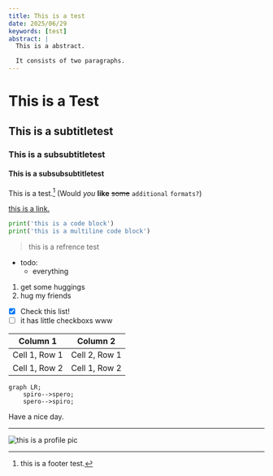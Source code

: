 ```yaml
---
title: This is a test
date: 2025/06/29
keywords: [test]
abstract: |
  This is a abstract.

  It consists of two paragraphs.
---
```


# This is a Test

## This is a subtitletest

### This is a subsubtitletest

#### This is a subsubsubtitletest

This is a test.[^1] (Would *you* **like** ~~some~~ `additional` ``formats?``)

[this is a link.](www.example.com)

``` python
print('this is a code block')
print('this is a multiline code block')
```

> this is a refrence test

- todo:
  - everything

1. get some huggings
2. hug my friends

- [x] Check this list!
- [ ] it has little checkboxs www

| Column 1      | Column 2      |
| ------------- | ------------- |
| Cell 1, Row 1 | Cell 2, Row 1 |
| Cell 1, Row 2 | Cell 1, Row 2 |

``` mermaid
graph LR;
    spiro-->spero;
    spero-->spiro;
```

Have a nice day.

---
![this is a profile pic](../images/Cynun_400x400.jpg)

[^1]: this is a footer test.
